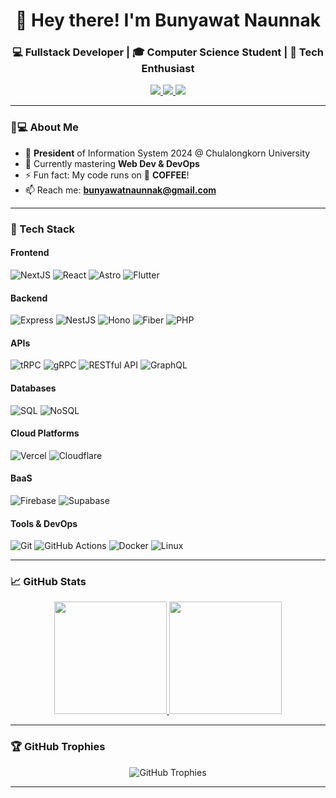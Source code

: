 <h1 align="center">👋 Hey there! I'm Bunyawat Naunnak</h1>
<h3 align="center">💻 Fullstack Developer | 🎓 Computer Science Student | 🚀 Tech Enthusiast</h3>

<p align="center">
  <a href="https://www.linkedin.com/in/your-linkedin">
    <img src="https://img.shields.io/badge/LinkedIn-0077B5?style=for-the-badge&logo=linkedin&logoColor=white" />
  </a>
  <a href="mailto:bunyawatnaunnak@gmail.com">
    <img src="https://img.shields.io/badge/Gmail-D14836?style=for-the-badge&logo=gmail&logoColor=white" />
  </a>
  <a href="https://github.com/bunnybunbun37204">
    <img src="https://komarev.com/ghpvc/?username=bunnybunbun37204&label=Profile%20Views&color=0e75b6&style=for-the-badge" />
  </a>
</p>

---

### 🧑💻 About Me
- 🔭 **President** of Information System 2024 @ Chulalongkorn University
- 🌱 Currently mastering **Web Dev & DevOps**
- ⚡ Fun fact: My code runs on 🧋 **COFFEE**!
- 📫 Reach me: **bunyawatnaunnak@gmail.com**

---

### 🚀 Tech Stack
#### **Frontend**
![NextJS](https://img.shields.io/badge/-Next.js-000000?logo=next.js&logoColor=white)
![React](https://img.shields.io/badge/-React-61DAFB?logo=react&logoColor=black)
![Astro](https://img.shields.io/badge/-Astro-FF5D01?logo=astro&logoColor=white)
![Flutter](https://img.shields.io/badge/-Flutter-02569B?logo=flutter&logoColor=white)

#### **Backend**
![Express](https://img.shields.io/badge/-Express-000000?logo=express&logoColor=white)
![NestJS](https://img.shields.io/badge/-NestJS-E0234E?logo=nestjs&logoColor=white)
![Hono](https://img.shields.io/badge/-Hono-FF6B6B?logo=cloudflare&logoColor=white)
![Fiber](https://img.shields.io/badge/-Fiber-00D8FF?logo=go&logoColor=white)
![PHP](https://img.shields.io/badge/-PHP-777BB4?logo=php&logoColor=white)

#### **APIs**
![tRPC](https://img.shields.io/badge/-tRPC-3178C6?logo=typescript&logoColor=white)
![gRPC](https://img.shields.io/badge/-gRPC-448AFF?logo=grpc&logoColor=white)
![RESTful API](https://img.shields.io/badge/-REST-6DB33F?logo=rest&logoColor=white)
![GraphQL](https://img.shields.io/badge/-GraphQL-E10098?logo=graphql&logoColor=white)

#### **Databases**
![SQL](https://img.shields.io/badge/-SQL-4479A1?logo=mysql&logoColor=white)
![NoSQL](https://img.shields.io/badge/-NoSQL-4DB33D?logo=mongodb&logoColor=white)

#### **Cloud Platforms**
![Vercel](https://img.shields.io/badge/-Vercel-000000?logo=vercel&logoColor=white)
![Cloudflare](https://img.shields.io/badge/-Cloudflare-F38020?logo=cloudflare&logoColor=white)

#### **BaaS**
![Firebase](https://img.shields.io/badge/-Firebase-FFCA28?logo=firebase&logoColor=black)
![Supabase](https://img.shields.io/badge/-Supabase-3ECF8E?logo=supabase&logoColor=white)

#### **Tools & DevOps**
![Git](https://img.shields.io/badge/-Git-F05032?logo=git&logoColor=white)
![GitHub Actions](https://img.shields.io/badge/-GitHub%20Actions-2088FF?logo=github-actions&logoColor=white)
![Docker](https://img.shields.io/badge/-Docker-2496ED?logo=docker&logoColor=white)
![Linux](https://img.shields.io/badge/-Linux-FCC624?logo=linux&logoColor=black)

---

### 📈 GitHub Stats
<p align="center">
  <a href="https://github.com/bunnybunbun37204">
    <img height="180em" src="https://github-readme-stats.vercel.app/api?username=bunnybunbun37204&show_icons=true&theme=radical&hide_border=true" />
    <img height="180em" src="https://github-readme-stats.vercel.app/api/top-langs/?username=bunnybunbun37204&hide=jupyter%20notebook&layout=compact&theme=radical&hide_border=true" />
  </a>
</p>

---

### 🏆 GitHub Trophies
<p align="center">
  <img src="https://github-profile-trophy.vercel.app/?username=bunnybunbun37204&theme=onedark&no-frame=true&column=7" alt="GitHub Trophies" />
</p>

---
